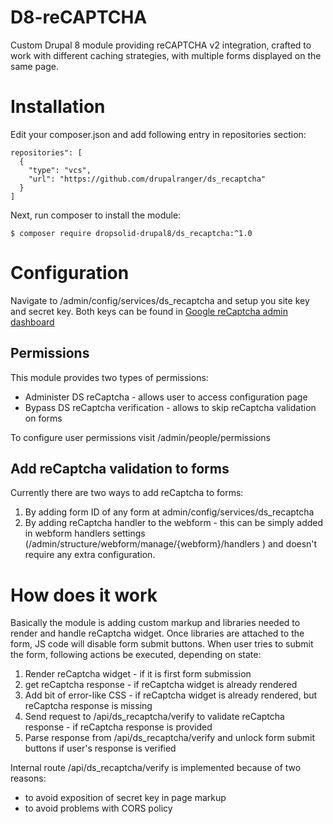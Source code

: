 # D8-reCAPTCHA
Custom Drupal 8 module providing reCAPTCHA v2 integration, crafted to work with different caching strategies, with multiple forms displayed on the same page.

# Installation 
Edit your composer.json and add following entry in repositories section:
```
repositories": [
  {
    "type": "vcs",
    "url": "https://github.com/drupalranger/ds_recaptcha"
  }
] 
```

Next, run composer to install the module:
```
$ composer require dropsolid-drupal8/ds_recaptcha:^1.0
```

# Configuration 
Navigate to /admin/config/services/ds_recaptcha and setup you site key and secret key. 
Both keys can be found in [Google reCaptcha admin dashboard](https://www.google.com/recaptcha/admin/)

## Permissions 
This module provides two types of permissions:
* Administer DS reCaptcha - allows user to access configuration page 
* Bypass DS reCaptcha verification - allows to skip reCaptcha validation on forms 

To configure user permissions visit /admin/people/permissions

## Add reCaptcha validation to forms 
Currently there are two ways to add reCaptcha to forms: 
1. By adding form ID of any form at admin/config/services/ds_recaptcha
2. By adding reCaptcha handler to the webform - this can be simply added in webform handlers settings (/admin/structure/webform/manage/{webform}/handlers ) and doesn't require any extra configuration.

# How does it work 
Basically the module is adding custom markup and libraries needed to render and handle reCaptcha widget.
Once libraries are attached to the form, JS code will disable form submit buttons. 
When user tries to submit the form, following actions be executed, depending on state: 
1. Render reCaptcha widget - if it is first form submission 
2. get reCaptcha response - if reCaptcha widget is already rendered 
3. Add bit of error-like CSS - if reCaptcha widget is already rendered, but reCaptcha response is missing 
4. Send request to /api/ds_recaptcha/verify to validate reCaptcha response - if reCaptcha response is provided
5. Parse response from /api/ds_recaptcha/verify and unlock form submit buttons if user's response is verified 

Internal route /api/ds_recaptcha/verify is implemented because of two reasons:
* to avoid exposition of secret key in page markup
* to avoid problems with CORS policy 
